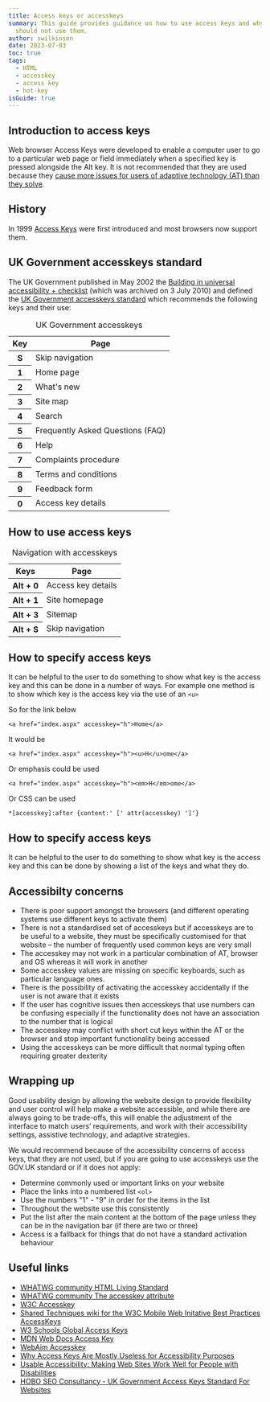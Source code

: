 ```yaml
---
title: Access keys or accesskeys
summary: This guide provides guidance on how to use access keys and why you
  should not use them.
author: swilkinson
date: 2023-07-03
toc: true
tags:
  - HTML
  - accesskey
  - access key
  - hot-key
isGuide: true
---
```

## Introduction to access keys

Web browser Access Keys were developed to enable a computer user to go to a particular web page or field immediately when a specified key is pressed alongside the Alt key. It is not recommended that they are used because they [cause more issues for users of adaptive technology (AT) than they solve](https://www.makethingsaccessible.com/guides/access-keys-or-accesskeys/#accessibilty-concerns).

## History

In 1999 [Access Keys](https://en.wikipedia.org/wiki/Access_key) were first introduced and most browsers now support them.

## UK Government accesskeys standard

The UK Government published in May 2002 the [Building in universal accessibility + checklist](https://webarchive.nationalarchives.gov.uk/ukgwa/20100703000205/http://archive.cabinetoffice.gov.uk/e-government/resources/handbook/html/2-4.asp) (which was archived on 3 July 2010) and defined the [UK Government accesskeys standard](https://webarchive.nationalarchives.gov.uk/ukgwa/20100703000205/http://archive.cabinetoffice.gov.uk/e-government/resources/handbook/html/2-4.asp#2.4.4) which recommends the following keys and their use:

<table>
  <caption>UK Government accesskeys</caption>
  <thead>
    <tr>
      <th scope="col">Key</th>
      <th scope="col">Page</th>
    </tr>
  </thead>
  <tbody>
    <tr>
      <th scope="row">S</th>
      <td>Skip navigation</td>
    </tr>
    <tr>
      <th scope="row">1</th>
      <td>Home page</td>
    </tr>
    <tr>
      <th scope="row">2</th>
      <td>What's new</td>
    </tr>
    <tr>
      <th scope="row">3</th>
      <td>Site map</td>
    </tr>
    <tr>
      <th scope="row">4</th>
      <td>Search</td>
    </tr>
    <tr>
      <th scope="row">5</th>
      <td>Frequently Asked Questions (FAQ)</td>
    </tr>
    <tr>
      <th scope="row">6</th>
      <td>Help</td>
    </tr>
    <tr>
      <th scope="row">7</th>
      <td>Complaints procedure</td>
    </tr>
    <tr>
      <th scope="row">8</th>
      <td>Terms and conditions</td>
    </tr>
    <tr>
      <th scope="row">9</th>
      <td>Feedback form</td>
    </tr>
    <tr>
      <th scope="row">0</th>
      <td>Access key details</td>
    </tr>
  </tbody>
</table>

## How to use access keys

<table>
  <caption>Navigation with accesskeys</caption>
  <thead>
    <tr>
      <th scope="col">Keys</th>
      <th scope="col">Page</th>
    </tr>
  </thead>
  <tbody>
    <tr>
      <th scope="row">Alt + 0</th>
      <td>Access key details</td>
    </tr>
    <tr>
      <th scope="row">Alt + 1</th>
      <td>Site homepage</td>
    </tr>
    <tr>
      <th scope="row">Alt + 3</th>
      <td>Sitemap</td>
    </tr>
    <tr>
      <th scope="row">Alt + S</th>
      <td>Skip navigation</td>
    </tr>
  </tbody>
</table>

## How to specify access keys

It can be helpful to the user to do something to show what key is the access key and this can be done in a number of ways. For example one method is to show which key is the access key via the use of an `<u>`

So for the link below

`<a href="index.aspx" accesskey="h">Home</a>`

It would be 

`<a href="index.aspx" accesskey="h"><u>H</u>ome</a>`

Or emphasis could be used

`<a href="index.aspx" accesskey="h"><em>H</em>ome</a>`

Or CSS can be used

`*[accesskey]:after {content:' [' attr(accesskey) ']'}`

## How to specify access keys

It can be helpful to the user to do something to show what key is the access key and this can be done by showing a list of the keys and what they do.

## Accessibilty concerns

* There is poor support amongst the browsers (and different operating systems use different keys to activate them)
* There is not a standardised set of accesskeys but if accesskeys are to be useful to a website, they must be specifically customised for that website – the number of frequently used common keys are very small
* The accesskey may not work in a particular combination of AT, browser and OS whereas it will work in another
* Some accesskey values are missing on specific keyboards, such as particular language ones.
* There is the possibility of activating the accesskey accidentally if the user is not aware that it exists
* If the user has cognitive issues then accesskeys that use numbers can be confusing especially if the functionality does not have an association to the number that is logical
* The accesskey may conflict with short cut keys within the AT or the browser and stop important functionality being accessed
* Using the accesskeys can be more difficult that normal typing often requiring  greater dexterity

## Wrapping up

Good usability design by allowing the website design to provide flexibility and user control will help make a website accessible, and while there are always going to be trade-offs, this will enable the adjustment of the interface to match users’ requirements, and work with their accessibility settings, assistive technology, and adaptive strategies.

We would recommend because of the accessibility concerns of access keys, that they are not used, but if you are going to use accesskeys use the GOV.UK standard or if it does not apply:

* Determine commonly used or important links on your website
* Place the links into a numbered list `<ol>`
* Use the numbers "1" - "9" in order for the items in the list
* Throughout the website use this consistently
* Put the list after the main content at the bottom of the page unless they can be in the navigation bar (if there are two or three)
* Access is a fallback for things that do not have a standard activation behaviour

## Useful links

* [WHATWG community HTML Living Standard](https://html.spec.whatwg.org/multipage/)
* [WHATWG community The accesskey attribute](https://html.spec.whatwg.org/multipage/interaction.html#the-accesskey-attribute) 
* [W3C Accesskey](https://www.w3.org/WAI/PF/HTML/wiki/Accesskey)
* [Shared Techniques wiki for the W3C Mobile Web Initative Best Practices AccessKeys](https://www.w3.org/2005/MWI/BPWG/techs/AccessKeys.html)
* [W3 Schools Global Access Keys](https://www.w3schools.com/tags/att_global_accesskey.asp)
* [MDN Web Docs Access Key](https://developer.mozilla.org/en-US/docs/Web/HTML/Global_attributes/accesskey)
* [WebAim Accesskey](https://webaim.org/techniques/keyboard/accesskey)
* [Why Access Keys Are Mostly Useless for Accessibility Purposes](https://www.thesitewizard.com/webdesign/access-keys-are-useless.shtml)
* [Usable Accessibility: Making Web Sites Work Well for People with Disabilities](https://www.uxmatters.com/mt/archives/2009/02/usable-accessibility-making-web-sites-work-well-for-people-with-disabilities.php)
* [HOBO SEO Consultancy - UK Government Access Keys Standard For Websites](<HOBO SEO Consultancy - UK Government Access Keys Standard For Websites>)